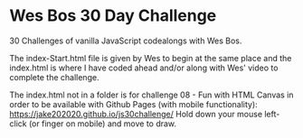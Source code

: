 # Wes Bos 30 Day Challenge
30 Challenges of vanilla JavaScript codealongs with Wes Bos.

The index-Start.html file is given by Wes to begin at the same place and the index.html is where I have coded ahead and/or along with Wes' video to complete the challenge.

The index.html not in a folder is for challenge 08 - Fun with HTML Canvas in order to be available with Github Pages (with mobile functionality): https://jake202020.github.io/js30challenge/ Hold down your mouse left-click (or finger on mobile) and move to draw.
